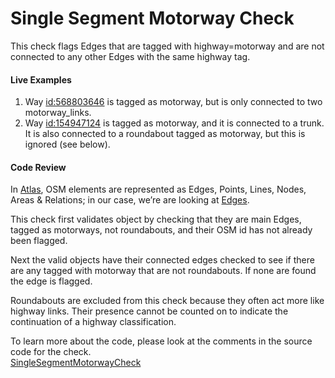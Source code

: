 # Single Segment Motorway Check

This check flags Edges that are tagged with highway=motorway and are not connected to any other Edges with the same highway tag.

#### Live Examples

1. Way [id:568803646](https://www.openstreetmap.org/way/568803646) is tagged as motorway, but is only connected to two motorway_links.
2. Way [id:154947124](https://www.openstreetmap.org/way/154947124) is tagged as motorway, and it is connected to a trunk. 
It is also connected to a roundabout tagged as motorway, but this is ignored (see below).

#### Code Review

In [Atlas](https://github.com/osmlab/atlas), OSM elements are represented as Edges, Points, Lines, Nodes, Areas & Relations; in our case, we’re are looking at
[Edges](https://github.com/osmlab/atlas/blob/dev/src/main/java/org/openstreetmap/atlas/geography/atlas/items/Edge.java).

This check first validates object by checking that they are main Edges, tagged as motorways, not roundabouts, and their OSM id has not already been flagged.

Next the valid objects have their connected edges checked to see if there are any tagged with motorway that are not roundabouts.
If none are found the edge is flagged.

Roundabouts are excluded from this check because they often act more like highway links. 
Their presence cannot be counted on to indicate the continuation of a highway classification. 

To learn more about the code, please look at the comments in the source code for the check.  
[SingleSegmentMotorwayCheck](../../src/main/java/org/openstreetmap/atlas/checks/validation/linear/edges/SingleSegmentMotorwayCheck.java)

